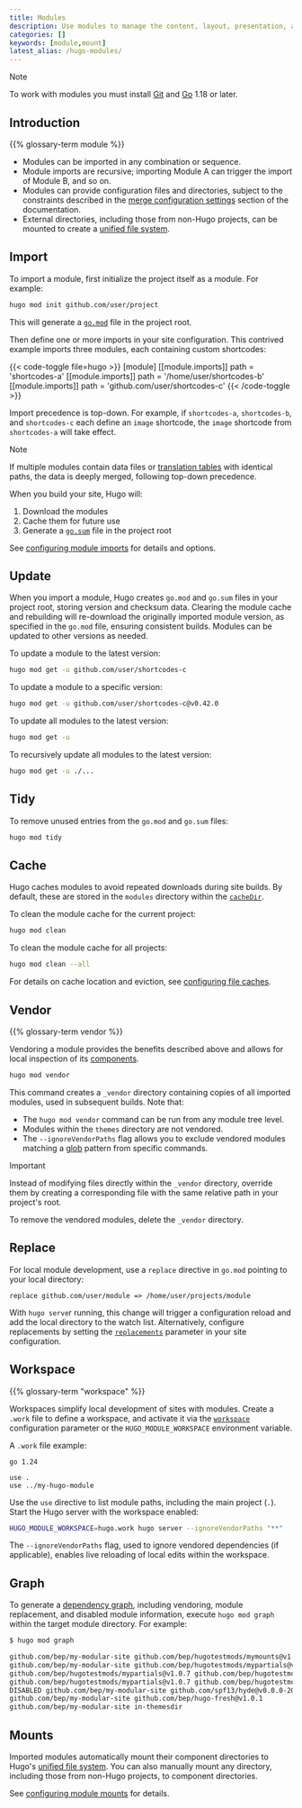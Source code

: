 ```yaml
---
title: Modules
description: Use modules to manage the content, layout, presentation, and behavior of your site.
categories: []
keywords: [module,mount]
latest_alias: /hugo-modules/
---
```


> [!note]
> To work with modules you must install [Git][] and [Go][] 1.18 or later.

## Introduction

{{% glossary-term module %}}

- Modules can be imported in any combination or sequence.
- Module imports are recursive; importing Module A can trigger the import of Module B, and so on.
- Modules can provide configuration files and directories, subject to the constraints described in the [merge configuration settings][] section of the documentation.
- External directories, including those from non-Hugo projects, can be mounted to create a [unified file system](g).

## Import

To import a module, first initialize the project itself as a module. For example:

```sh
hugo mod init github.com/user/project
```

This will generate a [`go.mod`][] file in the project root.

Then define one or more imports in your site configuration. This contrived example imports three modules, each containing custom shortcodes:

{{< code-toggle file=hugo >}}
[module]
  [[module.imports]]
    path = 'shortcodes-a'
  [[module.imports]]
    path = '/home/user/shortcodes-b'
  [[module.imports]]
    path = 'github.com/user/shortcodes-c'
{{< /code-toggle >}}

Import precedence is top-down. For example, if `shortcodes-a`, `shortcodes-b`, and `shortcodes-c` each define an `image` shortcode, the `image` shortcode from `shortcodes-a` will take effect.

> [!note]
> If multiple modules contain data files or [translation tables](g) with identical paths, the data is deeply merged, following top-down precedence.

When you build your site, Hugo will:

1. Download the modules
1. Cache them for future use
1. Generate a [`go.sum`][] file in the project root

See [configuring module imports][] for details and options.

## Update

When you import a module, Hugo creates `go.mod` and `go.sum` files in your project root, storing version and checksum data. Clearing the module cache and rebuilding will re-download the originally imported module version, as specified in the `go.mod` file, ensuring consistent builds. Modules can be updated to other versions as needed.

To update a module to the latest version:

```sh
hugo mod get -u github.com/user/shortcodes-c
```

To update a module to a specific version:

```sh
hugo mod get -u github.com/user/shortcodes-c@v0.42.0
```

To update all modules to the latest version:

```sh
hugo mod get -u
```

To recursively update all modules to the latest version:

```sh
hugo mod get -u ./...
```

## Tidy

To remove unused entries from the `go.mod` and `go.sum` files:

```sh
hugo mod tidy
```

## Cache

Hugo caches modules to avoid repeated downloads during site builds. By default, these are stored in the `modules` directory within the [`cacheDir`][].

To clean the module cache for the current project:

```sh
hugo mod clean
```

To clean the module cache for all projects:

```sh
hugo mod clean --all
```

For details on cache location and eviction, see [configuring file caches][].

## Vendor

{{% glossary-term vendor %}}

Vendoring a module provides the benefits described above and allows for local inspection of its [components](g).

```sh
hugo mod vendor
```

This command creates a `_vendor` directory containing copies of all imported modules, used in subsequent builds. Note that:

- The `hugo mod vendor` command can be run from any module tree level.
- Modules within the `themes` directory are not vendored.
- The `--ignoreVendorPaths` flag allows you to exclude vendored modules matching a [glob](g) pattern from specific commands.

> [!important]
> Instead of modifying files directly within the `_vendor` directory, override them by creating a corresponding file with the same relative path in your project's root.

To remove the vendored modules, delete the `_vendor` directory.

## Replace

For local module development, use a `replace` directive in `go.mod` pointing to your local directory:

```text
replace github.com/user/module => /home/user/projects/module
```

With `hugo serve`r running, this change will trigger a configuration reload and add the local directory to the watch list. Alternatively, configure replacements by setting the [`replacements`][] parameter in your site configuration.

## Workspace

{{% glossary-term "workspace" %}}

Workspaces simplify local development of sites with modules. Create a `.work` file to define a workspace, and activate it via the [`workspace`][] configuration parameter or the `HUGO_MODULE_WORKSPACE` environment variable.

A `.work` file example:

```text
go 1.24

use .
use ../my-hugo-module
```

Use the `use` directive to list module paths, including the main project (`.`). Start the Hugo server with the workspace enabled:

```sh
HUGO_MODULE_WORKSPACE=hugo.work hugo server --ignoreVendorPaths "**"
```

The `--ignoreVendorPaths` flag, used to ignore vendored dependencies (if applicable), enables live reloading of local edits within the workspace.

## Graph

To generate a [dependency graph](g), including vendoring, module replacement, and disabled module information, execute `hugo mod graph` within the target module directory. For example:

```sh
$ hugo mod graph

github.com/bep/my-modular-site github.com/bep/hugotestmods/mymounts@v1.2.0
github.com/bep/my-modular-site github.com/bep/hugotestmods/mypartials@v1.0.7
github.com/bep/hugotestmods/mypartials@v1.0.7 github.com/bep/hugotestmods/myassets@v1.0.4
github.com/bep/hugotestmods/mypartials@v1.0.7 github.com/bep/hugotestmods/myv2@v1.0.0
DISABLED github.com/bep/my-modular-site github.com/spf13/hyde@v0.0.0-20190427180251-e36f5799b396
github.com/bep/my-modular-site github.com/bep/hugo-fresh@v1.0.1
github.com/bep/my-modular-site in-themesdir
```

## Mounts

Imported modules automatically mount their component directories to Hugo's [unified file system](g). You can also manually mount any directory, including those from non-Hugo projects, to component directories.

See [configuring module mounts][] for details.

[`cacheDir`]: /docs/reference/configuration/all/#cachedir
[`go.mod`]: https://go.dev/ref/mod#go-mod-file
[`go.sum`]: https://go.dev/ref/mod#go-sum-files
[`replacements`]: /docs/reference/configuration/modules/#replacements
[`workspace`]: /docs/reference/configuration/modules/#workspace
[configuring file caches]: /docs/reference/configuration/caches/
[configuring module imports]: /docs/reference/configuration/modules/#imports
[configuring module mounts]: /docs/reference/configuration/modules/#mounts
[Git]: https://git-scm.com/book/en/v2/Getting-Started-Installing-Git
[Go]: https://go.dev/doc/install
[merge configuration settings]: /docs/reference/configuration/introduction/#merge-configuration-settings
